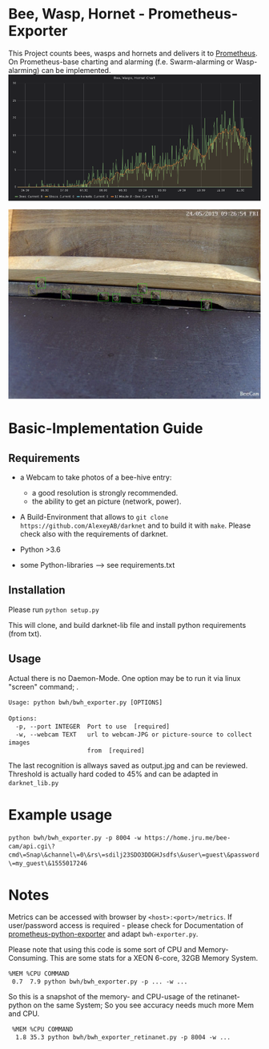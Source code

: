 # Bee, Wasp, Hornet - Prometheus-Exporter
This Project counts bees, wasps and hornets and delivers it to [Prometheus](https://prometheus.io/).
On Prometheus-base charting and alarming (f.e. Swarm-alarming or Wasp-alarming) can be implemented.
![Grafana-Chart](bee-wasp-hornet-chart.png)


![recognition-example](output_example.jpg)


# Basic-Implementation Guide


## Requirements
* a Webcam to take photos of a bee-hive entry:
  - a good resolution is strongly recommended.
  - the ability to get an picture (network, power).

* A Build-Environment that allows to `git clone https://github.com/AlexeyAB/darknet`
and to build it with `make`. Please check also with the requirements of darknet.

* Python >3.6
* some Python-libraries --> see requirements.txt


## Installation
Please run
`python setup.py`

This will clone, and build darknet-lib file and install python requirements (from txt).

## Usage
Actual there is no Daemon-Mode. One option may be to run it via linux "screen" command; .

```shell
Usage: python bwh/bwh_exporter.py [OPTIONS]

Options:
  -p, --port INTEGER  Port to use  [required]
  -w, --webcam TEXT   url to webcam-JPG or picture-source to collect images
                      from  [required]
```

The last recognition is allways saved as output.jpg and can be reviewed. Threshold is actually hard coded to 45% and can be adapted in `darknet_lib.py`

# Example usage
`python bwh/bwh_exporter.py -p 8004 -w https://home.jru.me/bee-cam/api.cgi\?cmd\=Snap\&channel\=0\&rs\=sdilj23SDO3DDGHJsdfs\&user\=guest\&password\=my_guest\&1555017246`

# Notes
Metrics can be accessed with browser by `<host>:<port>/metrics`. If user/password access is required - please check for Documentation of [prometheus-python-exporter](https://github.com/prometheus/client_python#handlers-for-authentication) and adapt `bwh-exporter.py`.

Please note that using this code is some sort of CPU and Memory-Consuming. This are some stats for a XEON 6-core, 32GB Memory System.
```
%MEM %CPU COMMAND
 0.7  7.9 python bwh/bwh_exporter.py -p ... -w ...
 ```

So this is a snapshot of the memory- and CPU-usage of the retinanet-python on the same System; So you see accuracy needs much more Mem and CPU.
```
 %MEM %CPU COMMAND
  1.8 35.3 python bwh/bwh_exporter_retinanet.py -p 8004 -w ...
